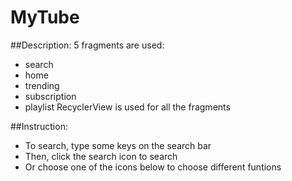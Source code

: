 # MyTube

##Description:
5 fragments are used:
- search
- home
- trending
- subscription
- playlist
RecyclerView is used for all the fragments

##Instruction:
- To search, type some keys on the search bar
- Then, click the search icon to search
- Or choose one of the icons below to choose different funtions